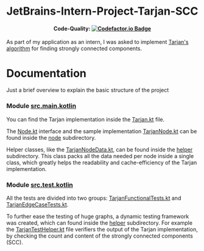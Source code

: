 <div style="text-align: center;"> 
    <h1>JetBrains-Intern-Project-Tarjan-SCC</h1>
    <h4>Code-Quality: <a href="https://www.codefactor.io/repository/github/ladnerjonas/jetbrains-intern-project-tarjan-scc/badge?s=81648a0e18c9125b926457682b6e56cec5a1519e">
        <img alt="Codefactor.io Badge" src="https://www.codefactor.io/repository/github/ladnerjonas/jetbrains-intern-project-tarjan-scc/badge?s=81648a0e18c9125b926457682b6e56cec5a1519e" />
    </a></h4>
</div>

As part of my application as an intern, I was asked to implement
[Tarjan's algorithm](https://en.wikipedia.org/wiki/Tarjan%27s_strongly_connected_components_algorithm) for
finding strongly connected components.

# Documentation

Just a brief overview to explain the basic structure of the project

### Module [src.main.kotlin](src/main/kotlin)

You can find the Tarjan implementation inside the [Tarjan.kt](src/main/kotlin/Tarjan.kt) file.

The [Node.kt](src/main/kotlin/node/Node.kt) interface and the sample implementation
[TarjanNode.kt](src/main/kotlin/node/TarjanNode.kt) can be found inside the [node](src/main/kotlin/node) subdirectory.

Helper classes, like the [TarjanNodeData.kt](src/main/kotlin/helper/TarjanNodeData.kt),
can be found inside the [helper](src/main/kotlin/helper) subdirectory. This class packs all the data needed per node
inside
a single class, which greatly helps the readability and cache-efficiency of the Tarjan implementation.

### Module [src.test.kotlin](src/test/kotlin)

All the tests are divided into two groups: [TarjanFunctionalTests.kt](src/test/kotlin/TarjanFunctionalTests.kt) and
[TarjanEdgeCaseTests.kt](src/test/kotlin/TarjanEdgeCaseTests.kt).

To further ease the testing of huge graphs, a dynamic testing framework was created, which can found inside the
[helper](src/test/kotlin/helper) subdirectory. For example the
[TarjanTestHelper.kt](src/test/kotlin/helper/TarjanTestHelper.kt) file verifiers the output of the Tarjan
implementation, by checking the count and content of the strongly connected components (SCC). 
